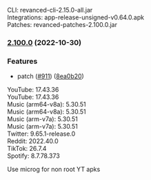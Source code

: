 CLI: revanced-cli-2.15.0-all.jar  
Integrations: app-release-unsigned-v0.64.0.apk  
Patches: revanced-patches-2.100.0.jar  

### [2.100.0](https://github.com/revanced/revanced-patches/compare/v2.99.0...v2.100.0) (2022-10-30)
### Features
*  patch ([#911](https://github.com/revanced/revanced-patches/issues/911)) ([8ea0b20](https://github.com/revanced/revanced-patches/commit/8ea0b20e96df53211039df0468b2d4a735a381f1))

  
YouTube: 17.43.36  
YouTube: 17.43.36  
Music (arm64-v8a): 5.30.51  
Music (arm64-v8a): 5.30.51  
Music (arm-v7a): 5.30.51  
Music (arm-v7a): 5.30.51  
Twitter: 9.65.1-release.0  
Reddit: 2022.40.0  
TikTok: 26.7.4  
Spotify: 8.7.78.373  

Use microg for non root YT apks  
